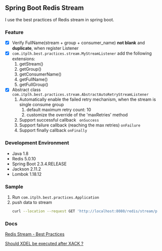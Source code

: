 ## Spring Boot Redis Stream

I use the best practices of Redis stream in spring boot.

### Feature

- [x] Verify FullName(stream + group + consumer_name) **not blank** and **duplicate**, when register Listener
- [x] `com.itplh.best.practices.stream.MyStreamListener` add the following extensions:
    1. getStream()
    1. getGroup()
    1. getConsumerName()
    1. getFullName()
    1. getFullGroup()
- [x] Abstract class `com.itplh.best.practices.stream.AbstractAutoRetryStreamListener`
    1. Automatically enable the failed retry mechanism, when the stream is single consume group
        1. default maximum retry count: 10
        2. customize the override of the 'maxRetries' method
    1. Support successful callback ` onSuccess`
    1. Support failure callback (reaching the max retries) `onFailure`
    1. Support finally callback `onFinally`

### Development Environment

- Java 1.8
- Redis 5.0.10
- Spring Boot 2.3.4.RELEASE
- Jackson 2.11.2
- Lombok 1.18.12

### Sample

1. Run `com.itplh.best.practices.Application`
2. push data to stream
    ```bash
    curl --location --request GET 'http://localhost:8080/redis/stream/push-data?stream=stream_test1'
    ```

### Docs

[Redis Stream - Best Practices](http://showdoc.itplh.com/web/#/4?page_id=382)

[Should XDEL be executed after XACK ?](http://showdoc.itplh.com/web/#/4?page_id=403)